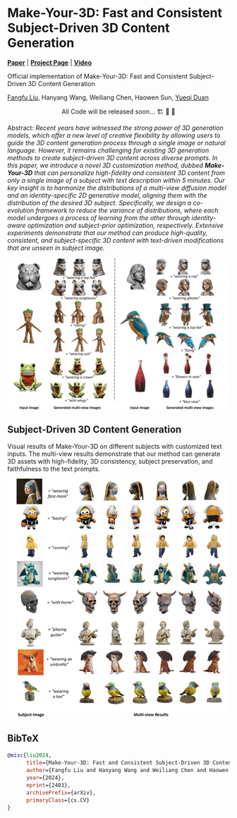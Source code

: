 # Make-Your-3D: Fast and Consistent Subject-Driven 3D Content Generation

[**Paper**](https://liuff19.github.io/Make-Your-3D) | [**Project Page**](https://liuff19.github.io/Make-Your-3D//) | [**Video**](https://liuff19.github.io/Make-Your-3D/)

Official implementation of Make-Your-3D: Fast and Consistent Subject-Driven 3D Content Generation

[Fangfu Liu](https://liuff19.github.io/), Hanyang Wang, Weiliang Chen, Haowen Sun, [Yueqi Duan](https://duanyueqi.github.io/)


<p align="center"> All Code will be released soon... 🏗️ 🚧 🔨</p>

Abstract: *Recent years have witnessed the strong power of 3D generation models, which offer a new level of creative flexibility by allowing users to guide the 3D content generation process through a single image or natural language. However, it remains challenging for existing 3D generation methods to create subject-driven 3D content across diverse prompts. In this paper, we introduce a novel 3D customization method, dubbed **Make-Your-3D** that can personalize high-fidelity and consistent 3D content from only a single image of a subject with text description within 5 minutes. Our key insight is to harmonize the distributions of a multi-view diffusion model and an identity-specific 2D generative model, aligning them with the distribution of the desired 3D subject. Specifically, we design a co- evolution framework to reduce the variance of distributions, where each model undergoes a process of learning from the other through identity-aware optimization and subject-prior optimization, respectively. Extensive experiments demonstrate that our method can produce high-quality, consistent, and subject-specific 3D content with text-driven modifications that are unseen in subject image.*

<p align="center">
    <img src="assets/teaser-3d.png">
</p>


## Subject-Driven 3D Content Generation

Visual results of Make-Your-3D on different subjects with customized text inputs. The multi-view results demonstrate that our method can generate 3D assets with high-fidelity, 3D consistency, subject preservation, and faithfulness to the text prompts.
<p align="center">
    <img src="assets/More-results.png">
</p>






## BibTeX

```bibtex
@misc{liu2024,
      title={Make-Your-3D: Fast and Consistent Subject-Driven 3D Content Generation}, 
      author={Fangfu Liu and Hanyang Wang and Weiliang Chen and Haowen Sun and Yueqi Duan},
      year={2024},
      eprint={2403},
      archivePrefix={arXiv},
      primaryClass={cs.CV}
}
```
